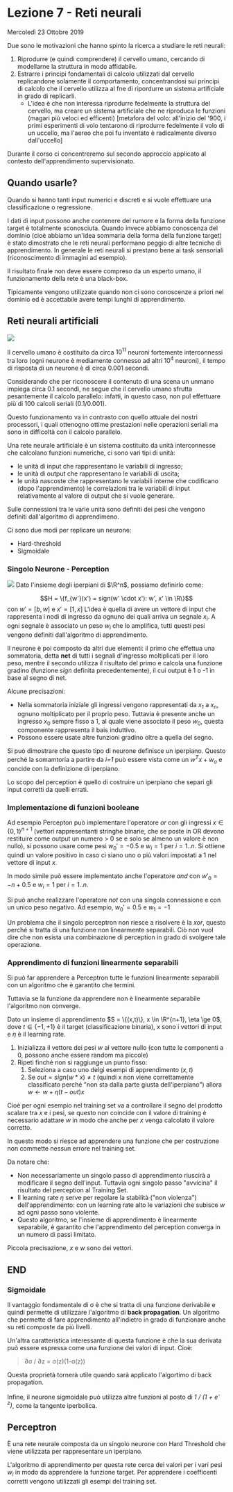 # Lezione 7 - Reti neurali
Mercoledì 23 Ottobre 2019

Due sono le motivazioni che hanno spinto la ricerca a studiare le reti neurali:
1. Riprodurre (e quindi comprendere) il cervello umano, cercando di modellarne la struttura in modo affidabile.
2. Estrarre i principi fondamentali di calcolo utilizzati dal cervello replicandone solamente il comportamento, concentrandosi sui principi di calcolo che il cervello utilizza al fne di ripordurre un sistema artificiale in grado di replicarli.
    * L'idea è che non interessa riprodurre fedelmente la struttura del cervello, ma creare un sistema artificiale che ne riproduca le funzioni (magari più veloci ed efficenti) [metafora del volo: all'inizio del '900, i primi esperimenti di volo tentarono di riprodurre fedelmente il volo di un uccello, ma l'aereo che poi fu inventato è radicalmente diverso dall'uccello]

Durante il corso ci concentreremo sul secondo approccio applicato al contesto dell'apprendimento supervisionato.

## Quando usarle?

Quando si hanno tanti input numerici e discreti e si vuole effettuare una classificazione o regressione.

I dati di input possono anche contenere del rumore e la forma della funzione target è totalmente sconosciuta. Quando invece abbiamo conoscenza del dominio (cioè abbiamo un'idea sommaria della forma della funzione target) è stato dimostrato che le reti neurali performano peggio di altre tecniche di apprendimento. In generale le reti neurali si prestano bene ai task sensoriali (riconoscimento di immagini ad esempio).

Il risultato finale non deve essere compreso da un esperto umano, il funzionamento della rete è una black-box.

Tipicamente vengono utilizzate quando non ci sono conoscenze a priori nel dominio ed è accettabile avere tempi lunghi di apprendimento.

## Reti neurali artificiali

![](./immagini/l9-rete.png)

Il cervello umano è costituito da circa $10^{11}$ neuroni fortemente interconnessi tra loro (ogni neurone è mediamente connesso ad altri $10^4$ neuroni), il tempo di risposta di un neurone è di circa 0.001 secondi.

Considerando che per riconoscere il contenuto di una scena un unmano impiega circa 0.1 secondi, ne segue che il cervello umano sfrutta pesantemente il calcolo parallelo: infatti, in questo caso, non pul effettuare più di 100 calcoli seriali ($0.1 / 0.001$).

Questo funzionamento va in contrasto con quello attuale dei nostri processori, i quali ottenogno ottime prestazioni nelle operazioni seriali ma sono in difficoltà con il calcolo parallelo.

Una rete neurale artificiale è un sistema costituito da unità interconnesse che calcolano funzioni numeriche, ci sono vari tipi di unità:

- le unità di input che rappresentano le variabili di ingresso;
- le unità di output che rappresentano le variabili di uscita;
- le unità nascoste che rappresentano le variabili interne che codificano (dopo l'apprendimento) le correlazioni tra le variabili di input relativamente al valore di output che si vuole generare.

Sulle connessioni tra le varie unità sono definiti dei pesi che vengono definiti dall'algoritmo di apprendimeno.

Ci sono due modi per replicare un neurone:

- Hard-threshold
- Sigmoidale

### Singolo Neurone - Perception

![](./immagini/l9-threshold.png)
Dato l'insieme degli iperpiani di $\R^n$, possiamo definirlo come:

$$H = \{f_{w'}(x') = sign(w' \cdot x'): w', x' \in \R\}$$ 
con $w' = [b,w]$ e $x' = [1,x]$
L'idea è quella di avere un vettore di input che rappresenta i nodi di ingresso da ognuno dei quali  arriva un segnale $x_i$. A ogni segnale è associato un peso $w_i$ che lo amplifica, tutti questi pesi vengono definiti dall'algoritmo di apprendimento.

Il neurone è poi composto da altri due elementi: il primo che effettua una sommatoria, detta **net** di tutti i segnali d'ingresso moltiplicati per il loro peso, mentre il secondo utilizza il risultato del primo e calcola una funzione gradino (funzione $sign$ definita precedentemente), il cui output è 1 o -1 in base al segno di net.

Alcune precisazioni:

- Nella sommatoria iniziale gli ingressi vengono rappresentati da $x_1$ a $x_n$, ognuno moltiplicato per il proprio peso. Tuttavia è presente anche un ingresso $x_0$ sempre fisso a 1, al quale viene associato il peso $w_0$, questa componente rappresenta il bais induttivo.
- Possono essere usate altre funzioni gradino oltre a quella del segno.

Si può dimostrare che questo tipo di neurone definisce un iperpiano.
Questo perché la somamtoria a partire da *i=1* può essere vista come un $w^Tx+w_o$ e concide con la definizione di iperpiano. 

Lo scopo del perception è quello di costruire un iperpiano che separi gli input corretti da quelli errati.

### Implementazione di funzioni booleane

Ad esempio Percepton può implementare l'operatore *or* con gli ingressi $x \in \{0,1\}^{n+1}$ (vettori rappresentanti stringhe binarie, che se poste in OR devono restituire come output un numero > 0 se e solo se almeno un valore è non nullo), si possono usare come pesi $w_0' = -0.5$ e $w_i = 1$ per $i=1..n$. Si ottiene quindi un valore positivo in caso ci siano uno o più valori impostati a 1 nel vettore di input $x$.

In modo simile può essere implementato anche l'operatore *and* con $w'_0 = -n+0.5$ e $w_i = 1$ per $i = 1..n$.

Si può anche realizzare l'operatore *not* con una singola connessione e con un unico peso negativo. Ad esempio, $w_0' = 0.5$ e $w_1 = -1$

Un problema che il singolo perceptron non riesce a risolvere è la *xor*, questo perché si tratta di una funzione non linearmente separabili. Ciò non vuol dire che non esista una combinazione di perception in grado di svolgere tale operazione.


### Apprendimento di funzioni linearmente separabili

Si può far apprendere a Perceptron tutte le funzioni linearmente separabili con un algoritmo che è garantito che termini.

Tuttavia se la funzione da apprendere non è linearmente separabile l'algoritmo non converge.

Dato un insieme di apprendimento $S = \{(x,t)\}, x \in \R^{n+1}, \eta \ge 0$, dove $t \in \{-1,+1\}$ è il target (classificazione binaria), $x$ sono i vettori di input e $\eta$ è il learning rate.

1. Inizializza il vettore dei pesi $w$ al vettore nullo (con tutte le componenti a 0, possono anche essere random ma piccole)
2. Ripeti finché non si raggiunge un punto fisso:
    1. Seleziona a caso uno delgi esempi di apprendimento $(x,t)$
    2. Se $out = sign(w * x) \ne t$ (quindi x non viene correttamente classificato perché "non sta dalla parte giusta dell'iperpiano") allora $w \leftarrow w + \eta(t-out)x$

Cioè per ogni esempio nel training set va a controllare il segno del prodotto scalare tra *x* e i pesi, se questo non coincide con il valore di training è necessario adattare *w* in modo che anche per *x* venga calcolato il valore corretto.

In questo modo si riesce ad apprendere una funzione che per costruzione non commette nessun errore nel training set.

Da notare che:
* Non necessariamente un singolo passo di apprendimento riuscirà a modificare il segno dell'input. Tuttavia ogni singolo passo "avvicina" il risultato del perception al Training Set.
* Il learning rate $\eta$ serve per regolare la stabilità ("non violenza") dell'apprendimento: con un learning rate alto le variazioni che subisce $w$ ad ogni passo sono violente.
* Questo algoritmo, se l'insieme di apprendimento è linearmente separabile, è garantito che l'apprendimento del perception converga in un numero di passi limitato.

Piccola precisazione, *x* e *w* sono dei vettori.

END
---

### Sigmoidale


Il vantaggio fondamentale di σ è che si tratta di una funzione derivabile e quindi permette di utilizzare l'algoritmo di **back propagation**. Un algoritmo che permette di fare apprendimento all'indietro in grado di funzionare anche su reti composte da più livelli.

Un'altra caratteristica interessante di questa funzione è che la sua derivata può essere espressa come una funzione dei valori di input. 
Cioè:

> ∂σ / ∂z = σ(z)(1-σ(z))

Questa proprietà tornerà utile quando sarà applicato l'algortimo di back propagation.

Infine, il neurone sigmoidale può utilizza altre funzioni al posto di *1 / (1 + e<sup>-z</sup>)*, come la tangente iperbolica.

## Perceptron

È una rete neurale composta da un singolo neurone con Hard Threshold che viene utilizzata per rappresentare un iperpiano.

L'algoritmo di apprendimento per questa rete cerca dei valori per i vari pesi *w<sub>i</sub>* in modo da apprendere la funzione target.
Per apprendere i coefficenti corretti vengono utilizzati gli esempi del training set.

